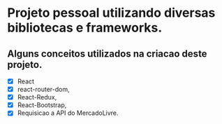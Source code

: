 # Projeto pessoal utilizando diversas bibliotecas e frameworks.

## Alguns conceitos utilizados na criacao deste projeto.
- [X] React
- [X] react-router-dom, 
- [X] React-Redux,
- [X] React-Bootstrap,
- [X] Requisicao a API do MercadoLivre.
